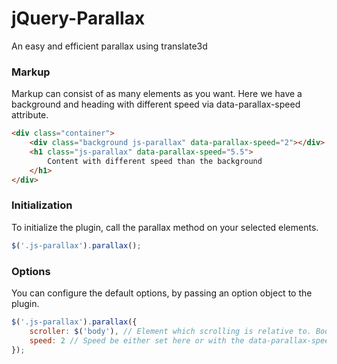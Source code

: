 jQuery-Parallax
===============

An easy and efficient parallax using translate3d

### Markup

Markup can consist of as many elements as you want. Here we have a background and heading with different speed via data-parallax-speed attribute.

```html
<div class="container">
	<div class="background js-parallax" data-parallax-speed="2"></div>
	<h1 class="js-parallax" data-parallax-speed="5.5">
		Content with different speed than the background
	</h1>
</div>
```

### Initialization

To initialize the plugin, call the parallax method on your selected elements.
```javascript
$('.js-parallax').parallax();
```

### Options

You can configure the default options, by passing an option object to the plugin.
```javascript
$('.js-parallax').parallax({
    scroller: $('body'), // Element which scrolling is relative to. Body is the obvious default.
    speed: 2 // Speed be either set here or with the data-parallax-speed attribute on the html element itself.
});
```
